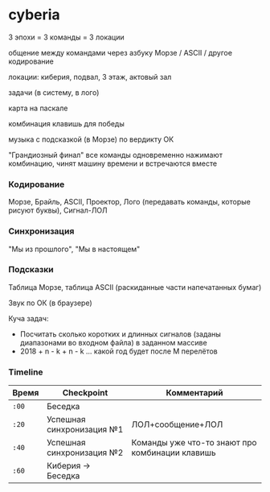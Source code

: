 # cyberia

3 эпохи = 3 команды = 3 локации

общение между командами через азбуку Морзе / ASCII / другое кодирование

локации: киберия, подвал, 3 этаж, актовый зал

задачи (в систему, в лого)

карта на паскале

комбинация клавишь для победы

музыка с подсказкой (в Морзе) по вердикту ОК

"Грандиозный финал" все команды одновременно нажимают комбинацию, чинят машину времени и встречаются вместе


### Кодирование
Морзе, Брайль, ASCII, Проектор, Лого (передавать команды, которые рисуют буквы), Сигнал-ЛОЛ

### Синхронизация
"Мы из прошлого", "Мы в настоящем"

### Подсказки
Таблица Морзе, таблица ASCII (раскиданные части напечатанных бумаг)

Звук по ОК (в браузере)

Куча задач:

* Посчитать сколько коротких и длинных сигналов (заданы диапазонами во входном файла) в заданном массиве
* 2018 + n - k + n - k ... какой год будет после M перелётов

### Timeline

| Время | Checkpoint | Комментарий |
| -------- | -------- | -------- |
| `:00` | Беседка  | |
| `:20` | Успешная синхронизация №1  | ЛОЛ+сообщение+ЛОЛ |
| `:40` | Успешная синхронизация №2  | Команды уже что-то знают про комбинации клавишь |
| `:60` | Киберия -> Беседка  | |

